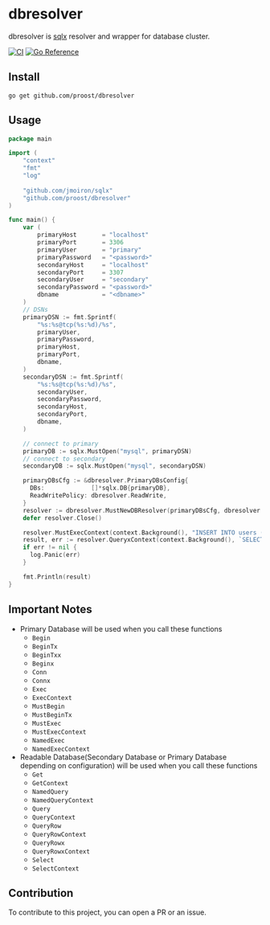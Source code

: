 # dbresolver

dbresolver is [sqlx](https://github.com/jmoiron/sqlx) resolver and wrapper for database cluster.

[![CI](https://github.com/proost/dbresolver/actions/workflows/ci.yml/badge.svg?branch=main)](https://github.com/proost/dbresolver/actions/workflows/ci.yml)
[![Go Reference](https://pkg.go.dev/badge/github.com/proost/dbresolver.svg)](https://pkg.go.dev/github.com/proost/dbresolver)

## Install

```shell
go get github.com/proost/dbresolver
```

## Usage

```go
package main

import (
	"context"
	"fmt"
	"log"
	
	"github.com/jmoiron/sqlx"
	"github.com/proost/dbresolver"
)

func main() {
    var (
        primaryHost       = "localhost"
        primaryPort       = 3306
        primaryUser       = "primary"
        primaryPassword   = "<password>"
        secondaryHost     = "localhost"
        secondaryPort     = 3307
        secondaryUser     = "secondary"
        secondaryPassword = "<password>"
        dbname            = "<dbname>"
    )
    // DSNs
    primaryDSN := fmt.Sprintf(
        "%s:%s@tcp(%s:%d)/%s",
        primaryUser,
        primaryPassword,
        primaryHost,
        primaryPort,
        dbname,
    )
    secondaryDSN := fmt.Sprintf(
        "%s:%s@tcp(%s:%d)/%s",
        secondaryUser,
        secondaryPassword,
        secondaryHost,
        secondaryPort,
        dbname,
    )

    // connect to primary
    primaryDB := sqlx.MustOpen("mysql", primaryDSN)
    // connect to secondary
    secondaryDB := sqlx.MustOpen("mysql", secondaryDSN)

    primaryDBsCfg := &dbresolver.PrimaryDBsConfig{
      DBs:             []*sqlx.DB{primaryDB},
      ReadWritePolicy: dbresolver.ReadWrite,
    }
    resolver := dbresolver.MustNewDBResolver(primaryDBsCfg, dbresolver.WithSecondaryDBs(secondaryDB))
    defer resolver.Close()

    resolver.MustExecContext(context.Background(), "INSERT INTO users (name) VALUES (?)", "foo")
    result, err := resolver.QueryxContext(context.Background(), `SELECT * FROM users WHERE name = "foo"`)
    if err != nil {
      log.Panic(err)
    }

    fmt.Println(result)
}
```

## Important Notes

- Primary Database will be used when you call these functions
    - `Begin`
    - `BeginTx`
    - `BeginTxx`
    - `Beginx`
    - `Conn`
    - `Connx`
    - `Exec`
    - `ExecContext`
    - `MustBegin`
    - `MustBeginTx`
    - `MustExec`
    - `MustExecContext`
    - `NamedExec`
    - `NamedExecContext`
- Readable Database(Secondary Database or Primary Database depending on configuration) will be used when you call these functions
    - `Get`
    - `GetContext`
    - `NamedQuery`
    - `NamedQueryContext`
    - `Query`
    - `QueryContext`
    - `QueryRow`
    - `QueryRowContext`
    - `QueryRowx`
    - `QueryRowxContext`
    - `Select`
    - `SelectContext`

## Contribution

To contribute to this project, you can open a PR or an issue.
